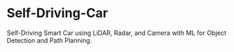 # Self-Driving-Car
Self-Driving Smart Car using LiDAR, Radar, and Camera with ML for Object Detection and Path Planning.
